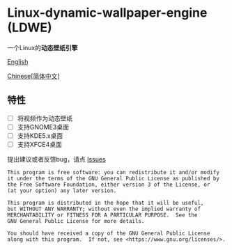 # Linux-dynamic-wallpaper-engine (LDWE)

一个Linux的**动态壁纸引擎**

[English](https://github.com/SMLJerry/linux-dynamic-wallpaper-engine/blob/main/README.md)

[Chinese[简体中文]](https://github.com/SMLJerry/linux-dynamic-wallpaper-engine/blob/main/README.zh-hans.md)

## 特性

- [ ] 将视频作为动态壁纸
- [ ] 支持GNOME3桌面
- [ ] 支持KDE5.x桌面
- [ ] 支持XFCE4桌面

提出建议或者反馈bug，请点 [Issues](https://github.com/SMLJerry/linux-dynamic-wallpaper-engine/issues)

    This program is free software: you can redistribute it and/or modify
    it under the terms of the GNU General Public License as published by
    the Free Software Foundation, either version 3 of the License, or
    (at your option) any later version.
    
    This program is distributed in the hope that it will be useful,
    but WITHOUT ANY WARRANTY; without even the implied warranty of
    MERCHANTABILITY or FITNESS FOR A PARTICULAR PURPOSE.  See the
    GNU General Public License for more details.
    
    You should have received a copy of the GNU General Public License
    along with this program.  If not, see <https://www.gnu.org/licenses/>.

